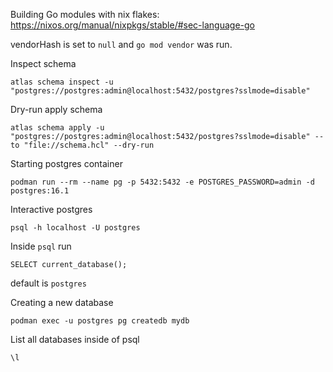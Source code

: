 Building Go modules with nix flakes:
https://nixos.org/manual/nixpkgs/stable/#sec-language-go

vendorHash is set to `null` and `go mod vendor` was run.

Inspect schema
```shell
atlas schema inspect -u "postgres://postgres:admin@localhost:5432/postgres?sslmode=disable"
```

Dry-run apply schema
```shell
atlas schema apply -u "postgres://postgres:admin@localhost:5432/postgres?sslmode=disable" --to "file://schema.hcl" --dry-run
```

Starting postgres container
```shell
podman run --rm --name pg -p 5432:5432 -e POSTGRES_PASSWORD=admin -d postgres:16.1
```

Interactive postgres
```shell
psql -h localhost -U postgres
```

Inside `psql` run
```
SELECT current_database();
```
default is `postgres`


Creating a new database
```shell
podman exec -u postgres pg createdb mydb
```

List all databases inside of psql
```shell
\l
```
